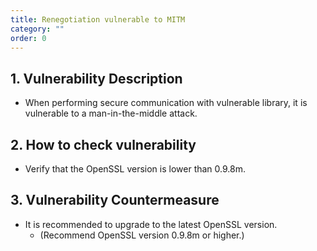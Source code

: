 ```yaml
---
title: Renegotiation vulnerable to MITM
category: ""
order: 0
---
```


## 1. Vulnerability Description
* When performing secure communication with vulnerable library, it is vulnerable to a man-in-the-middle attack.

## 2. How to check vulnerability
* Verify that the OpenSSL version is lower than 0.9.8m.

## 3. Vulnerability Countermeasure
* It is recommended to upgrade to the latest OpenSSL version.
   * (Recommend OpenSSL version 0.9.8m or higher.)

